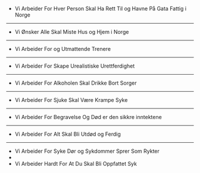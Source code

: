 


- Vi Arbeider For Hver Person Skal Ha Rett Til og 
Havne På Gata Fattig i Norge 


-------


- Vi Ønsker Alle Skal Miste Hus og Hjem i Norge 

------

- Vi Arbeider For og Utmattende Trenere 

------

- Vi Arbeider For Skape Urealistiske Urettferdighet 

----------

- Vi Arbeider For Alkoholen Skal Drikke Bort Sorger 

---------

- Vi Arbeider For Sjuke Skal Være Krampe Syke 

------

- Vi Arbeider For Begravelse Og Død er den sikkre inntektene 

------

- Vi Arbeider For Alt Skal Bli Utdød og Ferdig 


------

- Vi Arbeider For Syke Dør og Sykdommer Sprer Som Rykter 
- 
- Vi Arbeider Hardt For At Du Skal Bli Oppfattet Syk
